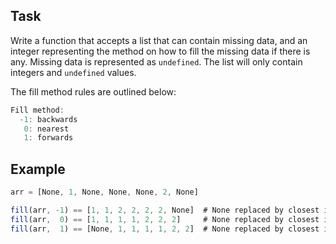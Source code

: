 ## Task

Write a function that accepts a list that can contain missing data, and an integer representing the method on how to fill the missing data if there is any. Missing data is represented as `undefined`. The list will only contain integers and `undefined` values.

The fill method rules are outlined below:

```javascript
Fill method: 
  -1: backwards 
   0: nearest      
   1: forwards
```

## Example

```javascript
arr = [None, 1, None, None, None, 2, None]

fill(arr, -1) == [1, 1, 2, 2, 2, 2, None]  # None replaced by closest int on the right
fill(arr,  0) == [1, 1, 1, 1, 2, 2, 2]     # None replaced by closest int. If equidistant, choose the smallest int
fill(arr,  1) == [None, 1, 1, 1, 1, 2, 2]  # None replaced by closest int on the left
```